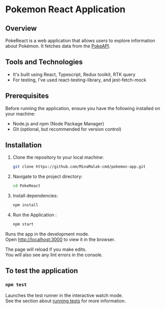 # Pokemon React Application

## Overview

PokeReact is a web application that allows users to explore information about Pokémon. It fetches data from the [PokeAPI](https://pokeapi.co/).

## Tools and Technologies

- It's built using React, Typescript, Redux toolkit, RTK query
- For testing, I've used react-testing-library, and jest-fetch-mock

## Prerequisites

Before running the application, ensure you have the following installed on your machine:

- Node.js and npm (Node Package Manager)
- Git (optional, but recommended for version control)

## Installation

1. Clone the repository to your local machine:

   ```bash
   git clone https://github.com/MinaMalak-cmd/pokemon-app.git

2. Navigate to the project directory:
    ```bash 
    cd PokeReact

3. Install dependencies:
    ```bash 
    npm install
4. Run the Application : 
    ```bash 
    npm start
    ```

Runs the app in the development mode.\
Open [http://localhost:3000](http://localhost:3000) to view it in the browser.

The page will reload if you make edits.\
You will also see any lint errors in the console.

## To test the application
 ### `npm test`

Launches the test runner in the interactive watch mode.\
See the section about [running tests](https://facebook.github.io/create-react-app/docs/running-tests) for more information.

